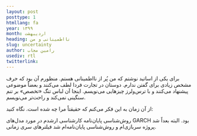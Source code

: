 ```yaml
---
layout: post
posttype: 1
htmllang: fa
year: ۱۳۹۹
month: اردیبهشت
heading: نااطمینانی و من
slug: uncertainty
author: رامین مجاب
usediv: rtl
twitterlink: 
---
```


برای یکی از اساتید نوشتم که من پُر از نااطمینانی هستم. منظورم آن بود که حرف مشخص زیادی برای گفتن ندارم. دوستان در تجارت فردا لطف می‌کنند و بعضاً موضوعی پیشنهاد می‌کنند و با ترس‌ولرز چیزهایی می‌نویسم. اینجا آن لباس تنگ «تخصص» بر تنم سنگینی نمی‌کند و راحت‌تر می‌نویسم.

از آن زمان به این فکر می‌کنم که حقیقتاً مرا چه شده است. نگاه کنید:

روش‌شناسی پایان‌نامه کارشناسی ارشدم در مورد مدل‌های GARCH بود. البته بعداً شد پروژه سربازی‌ام و روش‌شناسی پایان‌نامه‌ام شد  فیلترهای سری زمانی.

 
